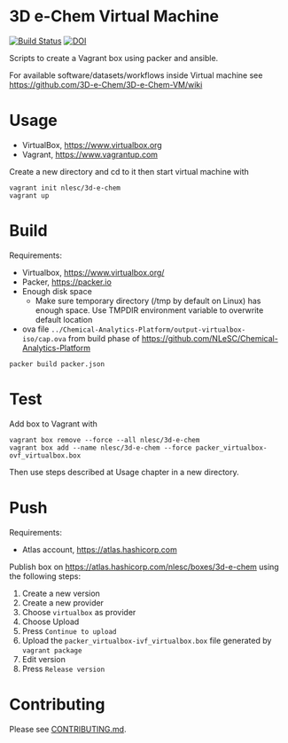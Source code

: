 # 3D e-Chem Virtual Machine

[![Build Status](https://travis-ci.org/3D-e-Chem/3D-e-Chem-VM.svg?branch=master)](https://travis-ci.org/3D-e-Chem/3D-e-Chem-VM)
[![DOI](https://zenodo.org/badge/19641/3D-e-Chem/3D-e-Chem-VM.svg)](https://zenodo.org/badge/latestdoi/19641/3D-e-Chem/3D-e-Chem-VM)

Scripts to create a Vagrant box using packer and ansible.

For available software/datasets/workflows inside Virtual machine see https://github.com/3D-e-Chem/3D-e-Chem-VM/wiki

# Usage

* VirtualBox, https://www.virtualbox.org
* Vagrant, https://www.vagrantup.com

Create a new directory and cd to it then start virtual machine with

```
vagrant init nlesc/3d-e-chem
vagrant up
```

# Build

Requirements:

* Virtualbox, https://www.virtualbox.org/
* Packer, https://packer.io
* Enough disk space
  * Make sure temporary directory (/tmp by default on Linux) has enough space. Use TMPDIR environment variable to overwrite default location
* ova file `../Chemical-Analytics-Platform/output-virtualbox-iso/cap.ova` from build phase of https://github.com/NLeSC/Chemical-Analytics-Platform

```
packer build packer.json
```
# Test

Add box to Vagrant with

```
vagrant box remove --force --all nlesc/3d-e-chem
vagrant box add --name nlesc/3d-e-chem --force packer_virtualbox-ovf_virtualbox.box
```

Then use steps described at Usage chapter in a new directory.

# Push

Requirements:

* Atlas account, https://atlas.hashicorp.com

Publish box on https://atlas.hashicorp.com/nlesc/boxes/3d-e-chem using the following steps:

1. Create a new version
2. Create a new provider
3. Choose `virtualbox` as provider
4. Choose Upload
5. Press `Continue to upload`
6. Upload the `packer_virtualbox-ivf_virtualbox.box` file generated by `vagrant package`
7. Edit version
8. Press `Release version`

# Contributing

Please see [CONTRIBUTING.md](CONTRIBUTING.md).
